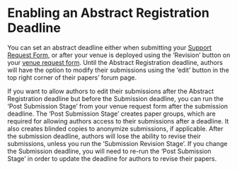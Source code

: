 # Enabling an Abstract Registration Deadline

You can set an abstract deadline either when submitting your [Support Request Form](creating-your-venue-instance-submitting-a-venue-request-form.md), or after your venue is deployed using the ‘Revision’ button on your [venue request form](navigating-your-venue-pages.md#venue-request-form). Until the Abstract Registration deadline, authors will have the option to modify their submissions using the ‘edit’ button in the top right corner of their papers’ forum page.

If you want to allow authors to edit their submissions after the Abstract Registration deadline but before the Submission deadline, you can run the ‘Post Submission Stage’ from your venue request form after the submission deadline. The ‘Post Submission Stage’ creates paper groups, which are required for allowing authors access to their submissions after a deadline. It also creates blinded copies to anonymize submissions, if applicable. After the submission deadline, authors will lose the ability to revise their submissions, unless you run the ‘Submission Revision Stage’. If you change the Submission deadline, you will need to re-run the ‘Post Submission Stage’ in order to update the deadline for authors to revise their papers.
